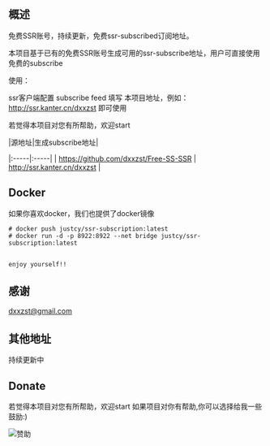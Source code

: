 ## 概述

免费SSR账号，持续更新，免费ssr-subscribed订阅地址。

本项目基于已有的免费SSR账号生成可用的ssr-subscribe地址，用户可直接使用免费的subscribe

使用：

ssr客户端配置 subscribe feed 填写 本项目地址，例如： http://ssr.kanter.cn/dxxzst 即可使用

若觉得本项目对您有所帮助，欢迎start

|源地址|生成subscribe地址|

|:-----|:-----|
| https://github.com/dxxzst/Free-SS-SSR | http://ssr.kanter.cn/dxxzst |

## Docker
如果你喜欢docker，我们也提供了docker镜像
```aidl
# docker push justcy/ssr-subscription:latest
# docker run -d -p 8922:8922 --net bridge justcy/ssr-subscription:latest


enjoy yourself!!
```

## 感谢
dxxzst@gmail.com

## 其他地址

持续更新中

## Donate

若觉得本项目对您有所帮助，欢迎start
如果项目对你有帮助,你可以选择给我一些鼓励:)

![赞助](http://blog.kanter.cn/assets/images/donate.jpeg)


